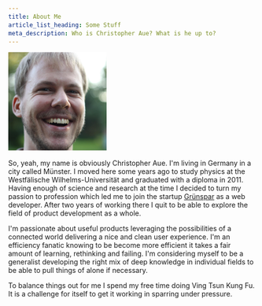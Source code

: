 ```yaml
---
title: About Me
article_list_heading: Some Stuff
meta_description: Who is Christopher Aue? What is he up to?
---
```


<div class="square height-6">
    <img src="/images/christopheraue.png" alt="Photo of Christopher Aue">
</div>

So, yeah, my name is obviously Christopher Aue. I'm living in Germany in a city called Münster. I moved here some years ago to study physics at the Westfälische Wilhelms-Universität and graduated with a diploma in 2011. Having enough of science and research at the time I decided to turn my passion to profession which led me to join the startup [Grünspar](http://www.gruenspar.de) as a web developer. After two years of working there I quit to be able to explore the field of product development as a whole.

I'm passionate about useful products leveraging the possibilities of a connected world delivering a nice and clean user experience. I'm an efficiency fanatic knowing to be become more efficient it takes a fair amount of learning, rethinking and failing. I'm considering myself to be a generalist developing the right mix of deep knowledge in individual fields to be able to pull things of alone if necessary.

To balance things out for me I spend my free time doing Ving Tsun Kung Fu. It is a challenge for itself to get it working in sparring under pressure.